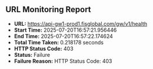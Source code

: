 ## URL Monitoring Report

- **URL:** https://api-gw1-prod1.fisglobal.com/gw/v1/health
- **Start Time:** 2025-07-20T16:57:21.956446
- **End Time:** 2025-07-20T16:57:22.174624
- **Total Time Taken:** 0.218178 seconds
- **HTTP Status Code:** 403
- **Status:** Failure
- **Failure Reason:** HTTP Status Code: 403

